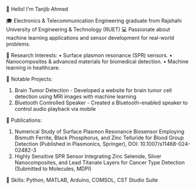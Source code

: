 👋 Hello! I'm Tanjib Ahmed

🎓 Electronics & Telecommunication Engineering graduate from Rajshahi University of Engineering & Technology (RUET)
💻 Passionate about machine learning applications and sensor development for real-world problems.

🔬 Research Interests:
• Surface plasmon resonance (SPR) sensors.
• Nanocomposites & advanced materials for biomedical detection.
• Machine learning in healthcare.

📄 Notable Projects:
1. Brain Tumor Detection - Developed a website for brain tumor cell detection using MRI images with machine learning
2. Bluetooth Controlled Speaker - Created a Bluetooth-enabled speaker to control audio playback via mobile

📝 Publications:
1. Numerical Study of Surface Plasmon Resonance Biosensor Employing Bismuth Ferrite, Black Phosphorus, and Zinc Telluride for Blood Group Detection (Published in Plasmonics, Springer),
   DOI: 10.1007/s11468-024-02482-3
2. Highly Sensitive SPR Sensor Integrating Zinc Selenide, Silver Nanocomposites, and Lead Titanate Layers for Cancer Type Detection (Submitted to Molecules, MDPI)
   
🌱 Skills: Python, MATLAB, Arduino, COMSOL, CST Studio Suite

